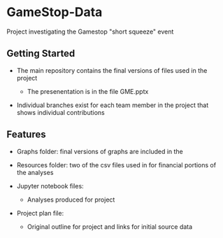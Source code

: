 # GameStop-Data

Project investigating the Gamestop "short squeeze" event


## Getting Started

- The main repository contains the final versions of files used in the project
  - The presenentation is in the file GME.pptx

- Individual branches exist for each team member in the project that shows individual contributions


## Features

- Graphs folder: final versions of graphs are included in the 

- Resources folder: two of the csv files used in for financial portions of the analyses

- Jupyter notebook files:
  - Analyses produced for project
 
 - Project plan file:
   - Original outline for project and links for initial source data

